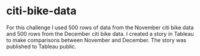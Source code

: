 # citi-bike-data

For this challenge I used 500 rows of data from the November citi bike data and 500 rows from the December citi bike data. I created a story in Tableau to make comparisons between November and December. The story was published to Tableau public.
